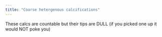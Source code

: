 ```yaml
---
title: "Coarse hetergenous calcifications"
---
```

These calcs are countable but their tips are DULL (if you picked one up it would NOT poke you)

